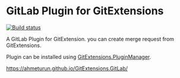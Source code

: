 # GitLab Plugin for GitExtensions 
[![Build status](https://ci.appveyor.com/api/projects/status/108rnxuetcv9aopk?svg=true)](https://ci.appveyor.com/project/ahmeturun/gitextensions-gitlab)

A GitLab Plugin for GitExtension. you can create merge request from GitExtensions.

Plugin can be installed using [GitExtensions.PluginManager](https://github.com/gitextensions/gitextensions.pluginmanager). 

https://ahmeturun.github.io/GitExtensions.GitLab/
